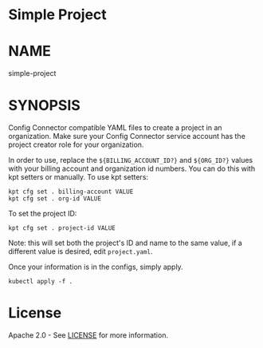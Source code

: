 Simple Project
==================================================

# NAME

  simple-project

# SYNOPSIS

  Config Connector compatible YAML files to create
  a project in an organization. Make sure your Config Connector
  service account has the project creator role for your organization.

  In order to use, replace the `${BILLING_ACCOUNT_ID?}` and `${ORG_ID?}` values
  with your billing account and organization id numbers. You can do this with kpt setters or manually. To use kpt setters:
  
  ```
  kpt cfg set . billing-account VALUE 
  kpt cfg set . org-id VALUE 
  ```

  To set the project ID:
  ```
  kpt cfg set . project-id VALUE
  ```

  Note: this will set both the project's ID and name to the same value, if a different value is desired, edit `project.yaml`.
  
  Once your information is in the configs, simply apply.

  ```
  kubectl apply -f .
  ```
  
# License

  Apache 2.0 - See [LICENSE](/LICENSE) for more information.

